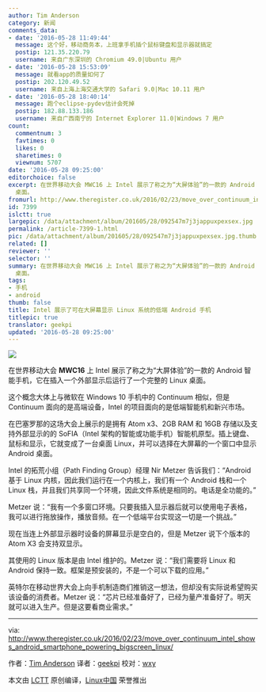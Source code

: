 ```yaml
---
author: Tim Anderson
category: 新闻
comments_data:
- date: '2016-05-28 11:49:44'
  message: 这个好，移动商务本，上班拿手机插个鼠标键盘和显示器就搞定
  postip: 121.35.220.79
  username: 来自广东深圳的 Chromium 49.0|Ubuntu 用户
- date: '2016-05-28 15:53:09'
  message: 就看app的质量如何了
  postip: 202.120.49.52
  username: 来自上海上海交通大学的 Safari 9.0|Mac 10.11 用户
- date: '2016-05-28 18:40:14'
  message: 跑个eclipse-pydev估计会死掉
  postip: 182.88.133.186
  username: 来自广西南宁的 Internet Explorer 11.0|Windows 7 用户
count:
  commentnum: 3
  favtimes: 0
  likes: 0
  sharetimes: 0
  viewnum: 5707
date: '2016-05-28 09:25:00'
editorchoice: false
excerpt: 在世界移动大会 MWC16 上 Intel 展示了称之为“大屏体验”的一款的 Android 智能手机，它在插入一个外部显示后运行了一个完整的 Linux
  桌面。
fromurl: http://www.theregister.co.uk/2016/02/23/move_over_continuum_intel_shows_android_smartphone_powering_bigscreen_linux/
id: 7399
islctt: true
largepic: /data/attachment/album/201605/28/092547m7j3jappuxpexsex.jpg
permalink: /article-7399-1.html
pic: /data/attachment/album/201605/28/092547m7j3jappuxpexsex.jpg.thumb.jpg
related: []
reviewer: ''
selector: ''
summary: 在世界移动大会 MWC16 上 Intel 展示了称之为“大屏体验”的一款的 Android 智能手机，它在插入一个外部显示后运行了一个完整的 Linux
  桌面。
tags:
- 手机
- android
thumb: false
title: Intel 展示了可在大屏幕显示 Linux 系统的低端 Android 手机
titlepic: true
translator: geekpi
updated: '2016-05-28 09:25:00'
---
```


![](/data/attachment/album/201605/28/092547m7j3jappuxpexsex.jpg)


在世界移动大会 **MWC16** 上 Intel 展示了称之为“大屏体验”的一款的 Android 智能手机，它在插入一个外部显示后运行了一个完整的 Linux 桌面。


这个概念大体上与微软在 Windows 10 手机中的 Continuum 相似，但是 Continuum 面向的是高端设备，Intel 的项目面向的是低端智能机和新兴市场。


在巴塞罗那的这场大会上展示的是拥有 Atom x3、2GB RAM 和 16GB 存储以及支持外部显示的的 SoFIA（Intel 架构的智能或功能手机）智能机原型。插上键盘、鼠标和显示，它就变成了一台桌面 Linux，并可以选择在大屏幕的一个窗口中显示 Android 桌面。


Intel 的拓荒小组（Path Finding Group）经理 Nir Metzer 告诉我们：“Android 基于 Linux 内核，因此我们运行在一个内核上，我们有一个 Android 栈和一个 Linux 栈，并且我们共享同一个环境，因此文件系统是相同的。电话是全功能的。”


Metzer 说：“我有一个多窗口环境。只要我插入显示器后就可以使用电子表格，我可以进行拖放操作，播放音频。在一个低端平台实现这一切是一个挑战。”


现在当连上外部显示器时设备的屏幕显示是空白的，但是 Metzer 说下个版本的 Atom X3 会支持双显示。


其使用的 Linux 版本是由 Intel 维护的。Metzer 说：“我们需要将 Linux 和 Android 保持一致。框架是预安装的，不是一个可以下载的应用。”


英特尔在移动世界大会上向手机制造商们推销这一想法，但却没有实际说希望购买该设备的消费者。Metzer 说：“芯片已经准备好了，已经为量产准备好了。明天就可以进入生产。但是这要看商业需求。”




---


via: <http://www.theregister.co.uk/2016/02/23/move_over_continuum_intel_shows_android_smartphone_powering_bigscreen_linux/>


作者：[Tim Anderson](http://www.theregister.co.uk/Author/2878) 译者：[geekpi](https://github.com/geekpi) 校对：[wxy](https://github.com/wxy)


本文由 [LCTT](https://github.com/LCTT/TranslateProject) 原创编译，[Linux中国](https://linux.cn/) 荣誉推出